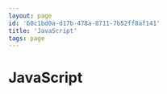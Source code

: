 ```yaml
---
layout: page
id: '60c1bd0a-d17b-478a-8711-7b52ff8af141'
title: 'JavaScript'
tags: page
---
```

  
# JavaScript

<div class="space-y-2">

</div>
